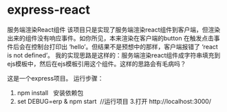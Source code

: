 # express-react
服务端渲染React组件
该项目只是实现了服务端渲染react组件到客户端，但渲染出来的组件没有响应事件。如你所见，本来渲染在客户端的button 在触发点击事件后会在控制台打印出 ‘hello’。但结果不是预想中的那样，客户端报错了 ‘react is not defined’。
我的实现思路是这样的：服务端渲染react组件成字符串填充到ejs模板中，然后在ejs模板引用这个组件。这样的思路会有毛病吗？

这是一个express项目。
运行步骤：
1. npm install   安装依赖包
2. set DEBUG=erp & npm start  //运行项目
3.打开 http://localhost:3000/
